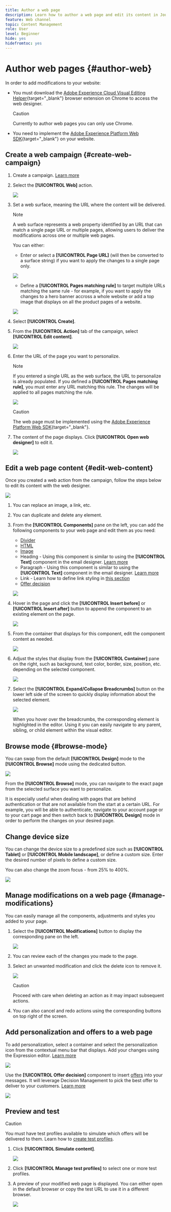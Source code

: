 ```yaml
---
title: Author a web page
description: Learn how to author a web page and edit its content in Journey Optimizer
feature: Web channel
topic: Content Management
role: User
level: Beginner
hide: yes
hidefromtoc: yes
---
```

# Author web pages {#author-web}

In order to add modifications to your website:

* You must download the [Adobe Experience Cloud Visual Editing Helper](https://chrome.google.com/webstore/detail/adobe-experience-cloud-vi/kgmjjkfjacffaebgpkpcllakjifppnca){target="_blank"} browser extension on Chrome to access the web designer.

    >[!CAUTION]
    >
    >Currently to author web pages you can only use Chrome.

    <!--Add link to documentation (first to be documented for Target so we should be able to use the same doc).-->

* You need to implement the [Adobe Experience Platform Web SDK](https://experienceleague.adobe.com/docs/platform-learn/implement-web-sdk/overview.html){target="_blank"} on your website.

## Create a web campaign {#create-web-campaign}

1. Create a campaign. [Learn more](../campaigns/create-campaign.md)

1. Select the **[!UICONTROL Web]** action.

    ![](assets/web-create-campaign.png)

1. Set a web surface, meaning the URL where the content will be delivered.

    >[!NOTE]
    >
    >    A web surface represents a web property identified by an URL that can match a single page URL or multiple pages, allowing users to deliver the modifications across one or multiple web pages.

    You can either:

    * Enter or select a **[!UICONTROL Page URL]** (will then be converted to a surface string) if you want to apply the changes to a single page only.

    ![](assets/web-campaign-surface.png)
    
    * Define a **[!UICONTROL Pages matching rule]** to target multiple URLs matching the same rule - for example, if you want to apply the changes to a hero banner accross a whole website or add a top image that displays on all the product pages of a website.

    ![](assets/web-campaign-matching-rule.png)

1. Select **[!UICONTROL Create]**.

1. From the **[!UICONTROL Action]** tab of the campaign, select **[!UICONTROL Edit content]**.

    ![](assets/web-edit-content.png)

1. Enter the URL of the page you want to personalize.

    >[!NOTE]
    >
    >If you entered a single URL as the web surface, the URL to personalize is already populated. If you defined a **[!UICONTROL Pages matching rule]**, you must enter any URL matching this rule. The changes will be applied to all pages matching the rule.

    ![](assets/web-edit-enter-url.png)

    >[!CAUTION]
    >
    >The web page must be implemented using the [Adobe Experience Platform Web SDK](https://experienceleague.adobe.com/docs/platform-learn/implement-web-sdk/overview.html){target="_blank"}.


1. The content of the page displays. Click **[!UICONTROL Open web designer]** to edit it.

    ![](assets/web-open-designer.png)

## Edit a web page content {#edit-web-content}

Once you created a web action from the campaign, follow the steps below to edit its content with the web designer.

![](assets/web-designer.png)

1. You can replace an image, a link, etc.

1. You can duplicate and delete any element.

1. From the **[!UICONTROL Components]** pane on the left, you can add the following components to your web page and edit them as you need:

    * [Divider](../design/content-components.md#divider)
    * [HTML](../design/content-components.md#HTML)
    * [Image](../design/content-components.md#image)
    * Heading - Using this component is similar to using the **[!UICONTROL Text]** component in the email designer. [Learn more](../design/content-components.md#text)
    * Paragraph - Using this component is similar to using the **[!UICONTROL Text]** component in the email designer. [Learn more](../design/content-components.md#text)
    * Link - Learn how to define link styling in [this section](../design/styling-links.md)
    * [Offer decision](../design/deliver-personalized-offers.md)

    ![](assets/web-designer-components.png)

1. Hover in the page and click the **[!UICONTROL Insert before]** or **[!UICONTROL Insert after]** button to append the component to an existing element on the page.

    ![](assets/web-designer-insert-components.png)

1. From the container that displays for this component, edit the component content as needed.

    ![](assets/web-designer-edit-html.png)

1. Adjust the styles that display from the **[!UICONTROL Container]** pane on the right, such as background, text color, border, size, position, etc. depending on the selected component.

    ![](assets/web-designer-html-style.png)

1. Select the **[!UICONTROL Expand/Collapse Breadcrumbs]** button on the lower left side of the screen to quickly display information about the selected element.

    ![](assets/web-designer-breadcrumbs.png)

    When you hover over the breadcrumbs, the corresponding element is highlighted in the editor. Using it you can easily navigate to any parent, sibling, or child element within the visual editor.

## Browse mode {#browse-mode}

You can swap from the default **[!UICONTROL Design]** mode to the **[!UICONTROL Browse]** mode using the dedicated button.

![](assets/web-designer-browse-mode.png)

From the **[!UICONTROL Browse]** mode, you can navigate to the exact page from the selected surface you want to personalize.

It is especially useful when dealing with pages that are behind authentication or that are not available from the start at a certain URL. For example, you will be able to authenticate, navigate to your account page or to your cart page and then switch back to **[!UICONTROL Design]** mode in order to perform the changes on your desired page.

## Change device size

You can change the device size to a predefined size such as **[!UICONTROL Tablet]** or **[!UICONTROL Mobile landscape]**, or define a custom size. Enter the desired number of pixels to define a custom size.

You can also change the zoom focus - from 25% to 400%.

![](assets/web-designer-device.png)

## Manage modifications on a web page {#manage-modifications}

You can easily manage all the components, adjustments and styles you added to your page.

1. Select the **[!UICONTROL Modifications]** button to display the corresponding pane on the left.

    ![](assets/web-designer-modifications-pane.png)

1. You can review each of the changes you made to the page.

1. Select an unwanted modification and click the delete icon to remove it.

    ![](assets/web-designer-modifications-delete.png)

    >[!CAUTION]
    >
    >Proceed with care when deleting an action as it may impact subsequent actions.

1. You can also cancel and redo actions using the corresponding buttons on top right of the screen.

    <!--![](assets/web-designer-cancel-redo.png)-->

## Add personalization and offers to a web page

To add personalization, select a container and select the personalization icon from the contextual menu bar that displays. Add your changes using the Expression editor. [Learn more](../personalization/personalization-build-expressions.md)

![](assets/web-designer-personalization.png)

Use the **[!UICONTROL Offer decision]** component to insert [offers](../offers/get-started/starting-offer-decisioning.md) into your messages. It will leverage Decision Management to pick the best offer to deliver to your customers. [Learn more](../design/deliver-personalized-offers.md)

![](assets/web-designer-offer.png)

## Preview and test

>[!CAUTION]
>
>You must have test profiles available to simulate which offers will be delivered to them. Learn how to [create test profiles](../../segment/creating-test-profiles.md).

1. Click **[!UICONTROL Simulate content]**.

    ![](assets/web-designer-simulate.png)

1. Click **[!UICONTROL Manage test profiles]** to select one or more test profiles.
1. A preview of your modified web page is displayed. You can either open in the default browser or copy the test URL to use it in a different browser.

    ![](assets/web-designer-preview.png)

<!--See simulation.md and preview.md-->